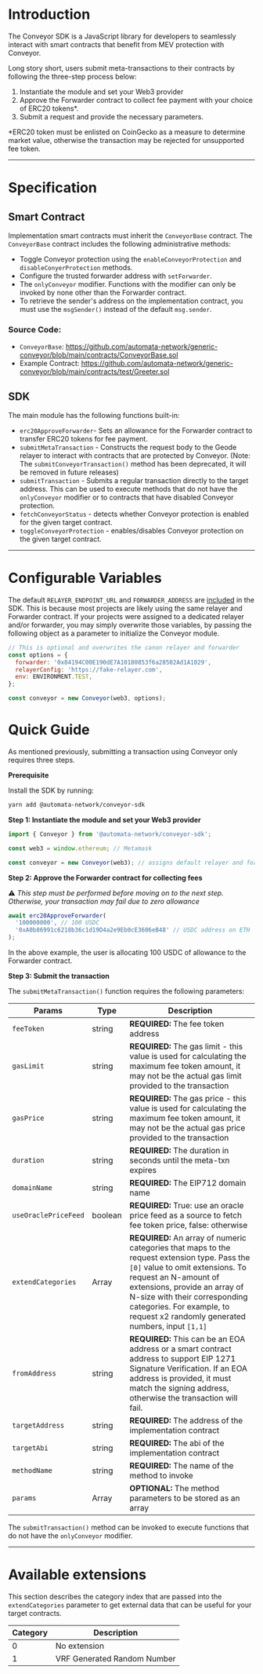 # Introduction

The Conveyor SDK is a JavaScript library for developers to seamlessly interact with smart contracts that benefit from MEV protection with Conveyor.

Long story short, users submit meta-transactions to their contracts by following the three-step process below:

1. Instantiate the module and set your Web3 provider
2. Approve the Forwarder contract to collect fee payment with your choice of ERC20 tokens\*.
3. Submit a request and provide the necessary parameters.

\*ERC20 token must be enlisted on CoinGecko as a measure to determine market value, otherwise the transaction may be rejected for unsupported fee token.

---

# Specification

## Smart Contract

Implementation smart contracts must inherit the `ConveyorBase` contract. The `ConveyorBase` contract includes the following administrative methods:

- Toggle Conveyor protection using the `enableConveyorProtection` and `disableConyerProtection` methods.
- Configure the trusted forwarder address with `setForwarder`.
- The `onlyConveyor` modifier. Functions with the modifier can only be invoked by none other than the Forwarder contract.
- To retrieve the sender's address on the implementation contract, you must use the `msgSender()` instead of the default `msg.sender`.

### Source Code:

- `ConveyorBase`: https://github.com/automata-network/generic-conveyor/blob/main/contracts/ConveyorBase.sol
- Example Contract: https://github.com/automata-network/generic-conveyor/blob/main/contracts/test/Greeter.sol

## SDK

The main module has the following functions built-in:

- `erc20ApproveForwarder`- Sets an allowance for the Forwarder contract to transfer ERC20 tokens for fee payment.
- `submitMetaTransaction` - Constructs the request body to the Geode relayer to interact with contracts that are protected by Conveyor. (Note: The `submitConveyorTransaction()` method has been deprecated, it will be removed in future releases)
- `submitTransaction` - Submits a regular transaction directly to the target address. This can be used to execute methods that do not have the `onlyConveyor` modifier or to contracts that have disabled Conveyor protection.
- `fetchConveyorStatus` - detects whether Conveyor protection is enabled for the given target contract.
- `toggleConveyorProtection` - enables/disables Conveyor protection on the given target contract.

---

# Configurable Variables

The default `RELAYER_ENDPOINT_URL` and `FORWARDER_ADDRESS` are [included](./src/lib//constants.ts) in the SDK. This is because most projects are likely using the same relayer and Forwarder contract. If your projects were assigned to a dedicated relayer and/or forwarder, you may simply overwrite those variables, by passing the following object as a parameter to initialize the Conveyor module.

```javascript
// This is optional and overwrites the canon relayer and forwarder
const options = {
  forwarder: '0x84194C00E190dE7A10180853f6a28502Ad1A1029',
  relayerConfig: 'https://fake-relayer.com',
  env: ENVIRONMENT.TEST,
};

const conveyor = new Conveyor(web3, options);
```

# Quick Guide

As mentioned previously, submitting a transaction using Conveyor only requires three steps.

**Prerequisite**

Install the SDK by running:

```bash
yarn add @automata-network/conveyor-sdk
```

**Step 1: Instantiate the module and set your Web3 provider**

```javascript
import { Conveyor } from '@automata-network/conveyor-sdk';

const web3 = window.ethereum; // Metamask

const conveyor = new Conveyor(web3); // assigns default relayer and forwarder depending on chain id and the environment
```

**Step 2: Approve the Forwarder contract for collecting fees**

:warning: _This step must be performed before moving on to the next step. Otherwise, your transaction may fail due to zero allowance_

```javascript
await erc20ApproveForwarder(
  '100000000', // 100 USDC
  '0xA0b86991c6218b36c1d19D4a2e9Eb0cE3606eB48' // USDC address on ETH
);
```

In the above example, the user is allocating 100 USDC of allowance to the Forwarder contract.

**Step 3: Submit the transaction**

The `submitMetaTransaction()` function requires the following parameters:

| Params               | Type          | Description                                                                                                                                                                                                                                                                                               |
| -------------------- | ------------- | --------------------------------------------------------------------------------------------------------------------------------------------------------------------------------------------------------------------------------------------------------------------------------------------------------- |
| `feeToken`           | string        | **REQUIRED:** The fee token address                                                                                                                                                                                                                                                                       |
| `gasLimit`           | string        | **REQUIRED:** The gas limit - this value is used for calculating the maximum fee token amount, it may not be the actual gas limit provided to the transaction                                                                                                                                             |
| `gasPrice`           | string        | **REQUIRED:** The gas price - this value is used for calculating the maximum fee token amount, it may not be the actual gas price provided to the transaction                                                                                                                                             |
| `duration`           | string        | **REQUIRED:** The duration in seconds until the meta-txn expires                                                                                                                                                                                                                                          |
| `domainName`         | string        | **REQUIRED:** The EIP712 domain name                                                                                                                                                                                                                                                                      |
| `useOraclePriceFeed` | boolean       | **REQUIRED:** True: use an oracle price feed as a source to fetch fee token price, false: otherwise                                                                                                                                                                                                       |
| `extendCategories`   | Array<number> | **REQUIRED:** An array of numeric categories that maps to the request extension type. Pass the `[0]` value to omit extensions. To request an N-amount of extensions, provide an array of N-size with their corresponding categories. For example, to request x2 randomly generated numbers, input `[1,1]` |
| `fromAddress`        | string        | **REQUIRED:** This can be an EOA address or a smart contract address to support EIP 1271 Signature Verification. If an EOA address is provided, it must match the signing address, otherwise the transaction will fail.                                                                                   |
| `targetAddress`      | string        | **REQUIRED:** The address of the implementation contract                                                                                                                                                                                                                                                  |
| `targetAbi`          | string        | **REQUIRED:** The abi of the implementation contract                                                                                                                                                                                                                                                      |
| `methodName`         | string        | **REQUIRED:** The name of the method to invoke                                                                                                                                                                                                                                                            |
| `params`             | Array<any>    | **OPTIONAL:** The method parameters to be stored as an array                                                                                                                                                                                                                                              |

The `submitTransaction()` method can be invoked to execute functions that do not have the `onlyConveyor` modifier.

---

# Available extensions

This section describes the category index that are passed into the `extendCategories` parameter to get external data that can be useful for your target contracts.

| Category | Description                 |
| -------- | --------------------------- |
| 0        | No extension                |
| 1        | VRF Generated Random Number |
